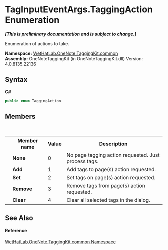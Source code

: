 # TagInputEventArgs.TaggingAction Enumeration
 _**\[This is preliminary documentation and is subject to change.\]**_

Enumeration of actions to take.

**Namespace:**&nbsp;<a href="bcdbab9c-63d1-48a4-6937-af53fb8d9a55.md">WetHatLab.OneNote.TaggingKit.common</a><br />**Assembly:**&nbsp;OneNoteTaggingKit (in OneNoteTaggingKit.dll) Version: 4.0.8135.22136

## Syntax

**C#**<br />
``` C#
public enum TaggingAction
```


## Members
&nbsp;<table><tr><th></th><th>Member name</th><th>Value</th><th>Description</th></tr><tr><td /><td target="F:WetHatLab.OneNote.TaggingKit.common.TagInputEventArgs.TaggingAction.None">**None**</td><td>0</td><td>No page tagging action requested. Just process tags.</td></tr><tr><td /><td target="F:WetHatLab.OneNote.TaggingKit.common.TagInputEventArgs.TaggingAction.Add">**Add**</td><td>1</td><td>Add tags to page(s) action requested.</td></tr><tr><td /><td target="F:WetHatLab.OneNote.TaggingKit.common.TagInputEventArgs.TaggingAction.Set">**Set**</td><td>2</td><td>Set tags on page(s) action requested.</td></tr><tr><td /><td target="F:WetHatLab.OneNote.TaggingKit.common.TagInputEventArgs.TaggingAction.Remove">**Remove**</td><td>3</td><td>Remove tags from page(s) action requested.</td></tr><tr><td /><td target="F:WetHatLab.OneNote.TaggingKit.common.TagInputEventArgs.TaggingAction.Clear">**Clear**</td><td>4</td><td>Clear all selected tags in the dialog.</td></tr></table>

## See Also


#### Reference
<a href="bcdbab9c-63d1-48a4-6937-af53fb8d9a55.md">WetHatLab.OneNote.TaggingKit.common Namespace</a><br />